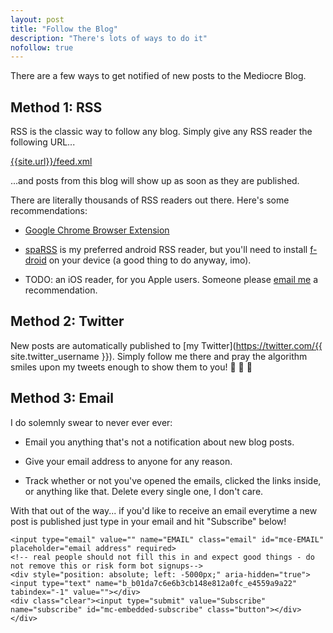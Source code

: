 ```yaml
---
layout: post
title: "Follow the Blog"
description: "There's lots of ways to do it"
nofollow: true
---
```


There are a few ways to get notified of new posts to the Mediocre Blog.

## Method 1: RSS

RSS is the classic way to follow any blog. Simply give any RSS reader the
following URL...

<a href="{{site.url}}/feed.xml">{{site.url}}/feed.xml</a>

...and posts from this blog will show up as soon as they are published.

There are literally thousands of RSS readers out there. Here's some
recommendations:

* [Google Chrome Browser Extension](https://chrome.google.com/webstore/detail/rss-feed-reader/pnjaodmkngahhkoihejjehlcdlnohgmp)

* [spaRSS](https://f-droid.org/en/packages/net.etuldan.sparss.floss/) is my
  preferred android RSS reader, but you'll need to install
  [f-droid](https://f-droid.org/) on your device (a good thing to do anyway,
  imo).

* TODO: an iOS reader, for you Apple users. Someone please [email
  me](mailto:mediocregopher.com) a recommendation.


## Method 2: Twitter

New posts are automatically published to [my Twitter](https://twitter.com/{{
site.twitter_username }}). Simply follow me there and pray the algorithm smiles
upon my tweets enough to show them to you! :pray: :pray: :pray:

## Method 3: Email

I do solemnly swear to never ever ever:

* Email you anything that's not a notification about new blog posts.

* Give your email address to anyone for any reason.

* Track whether or not you've opened the emails, clicked the links inside, or
  anything like that. Delete every single one, I don't care.

With that out of the way... if you'd like to receive an email everytime a new
post is published just type in your email and hit "Subscribe" below!

<!-- Begin Mailchimp Signup Form -->
<link href="//cdn-images.mailchimp.com/embedcode/horizontal-slim-10_7.css" rel="stylesheet" type="text/css">
<style type="text/css">
	#mc_embed_signup{
    }
	/* Add your own Mailchimp form style overrides in your site stylesheet or in this style block.
	   We recommend moving this block and the preceding CSS link to the HEAD of your HTML file. */
</style>
<div id="mc_embed_signup">
<form action="https://gmail.us7.list-manage.com/subscribe/post?u=b01da7c6e6b3cb148e812a0fc&amp;id=e4559a9a22" method="post" id="mc-embedded-subscribe-form" name="mc-embedded-subscribe-form" class="validate" target="_blank" novalidate>
    <div id="mc_embed_signup_scroll">
	
	<input type="email" value="" name="EMAIL" class="email" id="mce-EMAIL" placeholder="email address" required>
    <!-- real people should not fill this in and expect good things - do not remove this or risk form bot signups-->
    <div style="position: absolute; left: -5000px;" aria-hidden="true"><input type="text" name="b_b01da7c6e6b3cb148e812a0fc_e4559a9a22" tabindex="-1" value=""></div>
    <div class="clear"><input type="submit" value="Subscribe" name="subscribe" id="mc-embedded-subscribe" class="button"></div>
    </div>
</form>
</div>
<!--End mc_embed_signup-->
